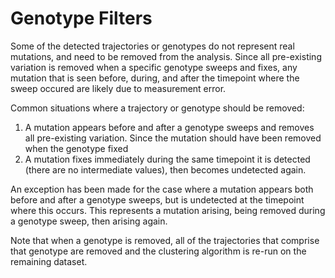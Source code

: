 # Genotype Filters
Some of the detected trajectories or genotypes do not represent real mutations, and need to be removed from the analysis. Since all pre-existing variation is removed when a specific genotype sweeps and fixes, any mutation that is seen before, during, and after the timepoint where the sweep occured are likely due to measurement error.

Common situations where a trajectory or genotype should be removed:

1. A mutation appears before and after a genotype sweeps and removes all pre-existing variation. Since the mutation should have been removed when the genotype fixed
2. A mutation fixes immediately during the same timepoint it is detected (there are no intermediate values), then becomes undetected again.

An exception has been made for the case where a mutation appears both before and after a genotype sweeps, but is undetected at the timepoint where this occurs. This represents a mutation arising, being removed during a genotype sweep, then arising again.

Note that when a genotype is removed, all of the trajectories that comprise that genotype are removed and the clustering algorithm is re-run on the remaining dataset. 
